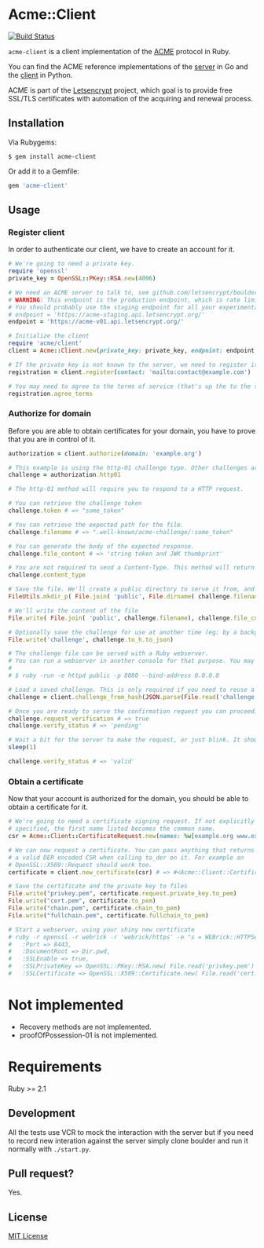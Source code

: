 # Acme::Client
[![Build Status](https://travis-ci.org/unixcharles/acme-client.svg?branch=master)](https://travis-ci.org/unixcharles/acme-client)

`acme-client` is a client implementation of the [ACME](https://letsencrypt.github.io/acme-spec) protocol in Ruby.

You can find the ACME reference implementations of the [server](https://github.com/letsencrypt/boulder) in Go and the [client](https://github.com/letsencrypt/letsencrypt) in Python.

ACME is part of the [Letsencrypt](https://letsencrypt.org/) project, which goal is to provide free SSL/TLS certificates with  automation of the acquiring and renewal process.

## Installation

Via Rubygems:

	$ gem install acme-client

Or add it to a Gemfile:

```ruby
gem 'acme-client'
```

## Usage

### Register client

In order to authenticate our client, we have to create an account for it.

```ruby
# We're going to need a private key.
require 'openssl'
private_key = OpenSSL::PKey::RSA.new(4096)

# We need an ACME server to talk to, see github.com/letsencrypt/boulder
# WARNING: This endpoint is the production endpoint, which is rate limited and will produce valid certificates.
# You should probably use the staging endpoint for all your experimentation:
# endpoint = 'https://acme-staging.api.letsencrypt.org/'
endpoint = 'https://acme-v01.api.letsencrypt.org/'

# Initialize the client
require 'acme/client'
client = Acme::Client.new(private_key: private_key, endpoint: endpoint, connection_options: { request: { open_timeout: 5, timeout: 5 } })

# If the private key is not known to the server, we need to register it for the first time.
registration = client.register(contact: 'mailto:contact@example.com')

# You may need to agree to the terms of service (that's up the to the server to require it or not but boulder does by default)
registration.agree_terms
```

### Authorize for domain

Before you are able to obtain certificates for your domain, you have to prove that you are in control of it.

```ruby
authorization = client.authorize(domain: 'example.org')

# This example is using the http-01 challenge type. Other challenges are dns-01 or tls-sni-01.
challenge = authorization.http01

# The http-01 method will require you to respond to a HTTP request.

# You can retrieve the challenge token
challenge.token # => "some_token"

# You can retrieve the expected path for the file.
challenge.filename # => ".well-known/acme-challenge/:some_token"

# You can generate the body of the expected response.
challenge.file_content # => 'string token and JWK thumbprint'

# You are not required to send a Content-Type. This method will return the right Content-Type should you decide to include one.
challenge.content_type

# Save the file. We'll create a public directory to serve it from, and inside it we'll create the challenge file.
FileUtils.mkdir_p( File.join( 'public', File.dirname( challenge.filename ) ) )

# We'll write the content of the file
File.write( File.join( 'public', challenge.filename), challenge.file_content )

# Optionally save the challenge for use at another time (eg: by a background job processor)
File.write('challenge', challenge.to_h.to_json)

# The challenge file can be served with a Ruby webserver.
# You can run a webserver in another console for that purpose. You may need to forward ports on your router.
#
# $ ruby -run -e httpd public -p 8080 --bind-address 0.0.0.0

# Load a saved challenge. This is only required if you need to reuse a saved challenge as outlined above.
challenge = client.challenge_from_hash(JSON.parse(File.read('challenge')))

# Once you are ready to serve the confirmation request you can proceed.
challenge.request_verification # => true
challenge.verify_status # => 'pending'

# Wait a bit for the server to make the request, or just blink. It should be fast.
sleep(1)

challenge.verify_status # => 'valid'
```

### Obtain a certificate

Now that your account is authorized for the domain, you should be able to obtain a certificate for it.

```ruby
# We're going to need a certificate signing request. If not explicitly
# specified, the first name listed becomes the common name.
csr = Acme::Client::CertificateRequest.new(names: %w[example.org www.example.org])

# We can now request a certificate. You can pass anything that returns
# a valid DER encoded CSR when calling to_der on it. For example an
# OpenSSL::X509::Request should work too.
certificate = client.new_certificate(csr) # => #<Acme::Client::Certificate ....>

# Save the certificate and the private key to files
File.write("privkey.pem", certificate.request.private_key.to_pem)
File.write("cert.pem", certificate.to_pem)
File.write("chain.pem", certificate.chain_to_pem)
File.write("fullchain.pem", certificate.fullchain_to_pem)

# Start a webserver, using your shiny new certificate
# ruby -r openssl -r webrick -r 'webrick/https' -e "s = WEBrick::HTTPServer.new(
#   :Port => 8443,
#   :DocumentRoot => Dir.pwd,
#   :SSLEnable => true,
#   :SSLPrivateKey => OpenSSL::PKey::RSA.new( File.read('privkey.pem') ),
#   :SSLCertificate => OpenSSL::X509::Certificate.new( File.read('cert.pem') )); trap('INT') { s.shutdown }; s.start"
```

# Not implemented

- Recovery methods are not implemented.
- proofOfPossession-01 is not implemented.

# Requirements

Ruby >= 2.1

## Development

All the tests use VCR to mock the interaction with the server but if you
need to record new interation against the server simply clone boulder and
run it normally with `./start.py`.

## Pull request?

Yes.

## License

[MIT License](http://opensource.org/licenses/MIT)

